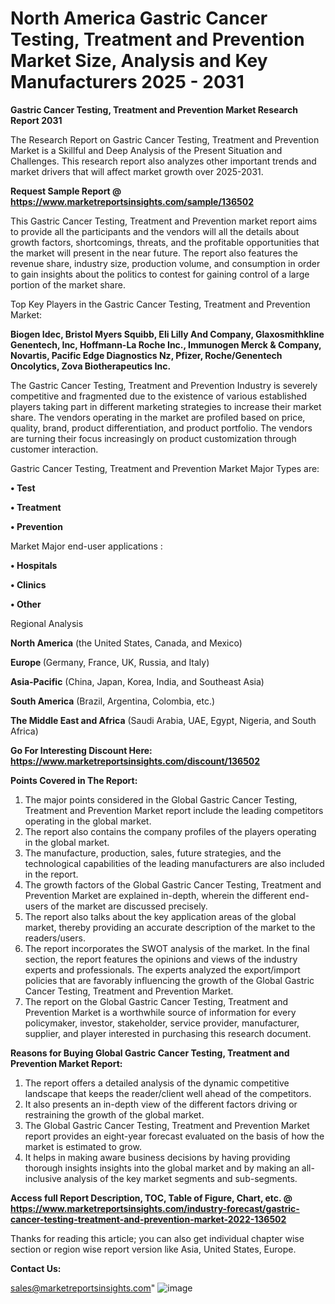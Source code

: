 # North America Gastric Cancer Testing, Treatment and Prevention Market Size, Analysis and Key Manufacturers 2025 - 2031

<strong>Gastric Cancer Testing, Treatment and Prevention Market Research Report 2031</strong>

The Research Report on Gastric Cancer Testing, Treatment and Prevention Market is a Skillful and Deep Analysis of the Present Situation and Challenges. This research report also analyzes other important trends and market drivers that will affect market growth over 2025-2031.

<strong>Request Sample Report @ <a href=https://www.marketreportsinsights.com/sample/136502>https://www.marketreportsinsights.com/sample/136502</a></strong>

This Gastric Cancer Testing, Treatment and Prevention market report aims to provide all the participants and the vendors will all the details about growth factors, shortcomings, threats, and the profitable opportunities that the market will present in the near future. The report also features the revenue share, industry size, production volume, and consumption in order to gain insights about the politics to contest for gaining control of a large portion of the market share.

Top Key Players in the Gastric Cancer Testing, Treatment and Prevention Market:

<strong>Biogen Idec, Bristol Myers Squibb, Eli Lilly And Company, Glaxosmithkline Genentech, Inc, Hoffmann-La Roche Inc., Immunogen Merck & Company, Novartis, Pacific Edge Diagnostics Nz, Pfizer, Roche/Genentech Oncolytics, Zova Biotherapeutics Inc.</strong>

The Gastric Cancer Testing, Treatment and Prevention Industry is severely competitive and fragmented due to the existence of various established players taking part in different marketing strategies to increase their market share. The vendors operating in the market are profiled based on price, quality, brand, product differentiation, and product portfolio. The vendors are turning their focus increasingly on product customization through customer interaction.

Gastric Cancer Testing, Treatment and Prevention Market Major Types are:

<strong>• Test

• Treatment

• Prevention</strong>

Market Major end-user applications :

<strong>• Hospitals

• Clinics

• Other</strong>

Regional Analysis

</u><strong><b>North America</b></strong> (the United States, Canada, and Mexico)

<strong><b>Europe </b></strong>(Germany, France, UK, Russia, and Italy)

<strong><b>Asia-Pacific</b></strong> (China, Japan, Korea, India, and Southeast Asia)

<strong><b>South America</b></strong> (Brazil, Argentina, Colombia, etc.)

<strong><b>The Middle East and Africa</b></strong> (Saudi Arabia, UAE, Egypt, Nigeria, and South Africa)

<strong>Go For Interesting Discount Here: <a href=https://www.marketreportsinsights.com/discount/136502>https://www.marketreportsinsights.com/discount/136502</a></strong>

<strong>Points Covered in The Report:</strong>
<ol>
  <li>The major points considered in the Global Gastric Cancer Testing, Treatment and Prevention Market report include the leading competitors operating in the global market.</li>
  <li>The report also contains the company profiles of the players operating in the global market.</li>
  <li>The manufacture, production, sales, future strategies, and the technological capabilities of the leading manufacturers are also included in the report.</li>
  <li>The growth factors of the Global Gastric Cancer Testing, Treatment and Prevention Market are explained in-depth, wherein the different end-users of the market are discussed precisely.</li>
  <li>The report also talks about the key application areas of the global market, thereby providing an accurate description of the market to the readers/users.</li>
  <li>The report incorporates the SWOT analysis of the market. In the final section, the report features the opinions and views of the industry experts and professionals. The experts analyzed the export/import policies that are favorably influencing the growth of the Global Gastric Cancer Testing, Treatment and Prevention Market.</li>
  <li>The report on the Global Gastric Cancer Testing, Treatment and Prevention Market is a worthwhile source of information for every policymaker, investor, stakeholder, service provider, manufacturer, supplier, and player interested in purchasing this research document.</li>
</ol>
<strong>Reasons for Buying Global Gastric Cancer Testing, Treatment and Prevention Market Report:</strong>

<ol>
  <li>The report offers a detailed analysis of the dynamic competitive landscape that keeps the reader/client well ahead of the competitors.</li>
  <li>It also presents an in-depth view of the different factors driving or restraining the growth of the global market.</li>
  <li>The Global Gastric Cancer Testing, Treatment and Prevention Market report provides an eight-year forecast evaluated on the basis of how the market is estimated to grow.</li>
  <li>It helps in making aware business decisions by having providing thorough insights insights into the global market and by making an all-inclusive analysis of the key market segments and sub-segments.</li>
</ol>
<strong>Access full Report Description, TOC, Table of Figure, Chart, etc. @ <a href=https://www.marketreportsinsights.com/industry-forecast/gastric-cancer-testing-treatment-and-prevention-market-2022-136502>https://www.marketreportsinsights.com/industry-forecast/gastric-cancer-testing-treatment-and-prevention-market-2022-136502</a></strong>


Thanks for reading this article; you can also get individual chapter wise section or region wise report version like Asia, United States, Europe.

<strong>Contact Us:</strong>

sales@marketreportsinsights.com"
![image](https://github.com/user-attachments/assets/9d652400-b999-48d1-9e5e-ac5b8dc316a3)
